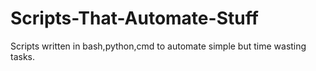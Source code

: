 # Scripts-That-Automate-Stuff
Scripts written in bash,python,cmd to automate simple but time wasting tasks.
